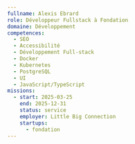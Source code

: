 ```yaml
---
fullname: Alexis Ebrard
role: Développeur Fullstack à Fondation
domaine: Développement
competences:
  - SEO
  - Accessibilité
  - Développement Full-stack
  - Docker
  - Kubernetes
  - PostgreSQL
  - UI
  - JavaScript/TypeScript
missions:
  - start: 2025-03-25
    end: 2025-12-31
    status: service
    employer: Little Big Connection
    startups:
      - fondation
---
```

